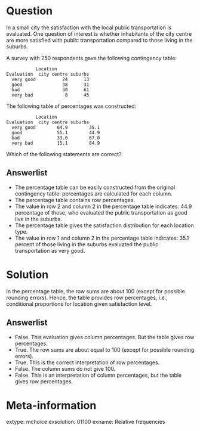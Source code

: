 

Question
========

In a small city the satisfaction with the local public
transportation is evaluated. One question of interest is whether
inhabitants of the city centre are more satisfied with public
transportation compared to those living in the suburbs.

A survey with 250 respondents gave the following contingency table:


```
           Location
Evaluation  city centre suburbs
  very good          24      13
  good               38      31
  bad                30      61
  very bad            8      45
```

The following table of percentages was constructed:


```
           Location
Evaluation  city centre suburbs    
  very good        64.9        35.1
  good             55.1        44.9
  bad              33.0        67.0
  very bad         15.1        84.9
```

Which of the following statements are correct?

Answerlist
----------
* The percentage table can be easily constructed from the original contingency table: percentages are calculated for each column.
* The percentage table contains  row percentages.
* The value in row 2 and column 2 in the percentage table indicates: 44.9 percentage of those, who evaluated the public transportation as good live in the suburbs.
* The percentage table gives the satisfaction distribution for each location type.
* The value in row 1 and column 2 in the percentage table indicates: 35.1 percent of those living in the suburbs evaluated the public transportation  as very good.


Solution
========



In the percentage table, the row sums are about 100
(except for possible rounding errors). Hence, the table provides
row percentages, i.e.,
conditional proportions for location given satisfaction level.

Answerlist
----------
* False. This evaluation gives column percentages. But the table gives  row percentages.
* True. The  row sums  are about equal to 100 (except for possible rounding errors).
* True. This is the correct interpretation of row percentages.
* False. The column sums do not give 100.
* False. This is an interpretation of column percentages, but the table gives  row percentages.

Meta-information
================
extype: mchoice
exsolution: 01100
exname: Relative frequencies
